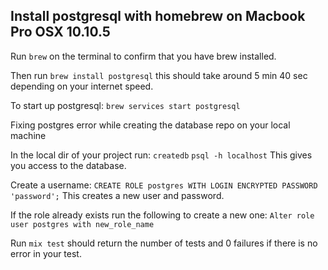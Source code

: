 
Install postgresql with homebrew on Macbook Pro OSX 10.10.5
-----------------------------------------------------------

Run `brew` on the terminal to confirm that you have brew installed.

Then run `brew install postgresql` this should take around 5 min 40 sec depending on your internet speed.

To start up postgresql: `brew services start postgresql`

Fixing postgres error while creating the database repo on your local machine 

In the local dir of your project run:
`createdb`
`psql -h localhost`
This gives you access to the database.

Create a username:
`CREATE ROLE postgres WITH LOGIN ENCRYPTED PASSWORD 'password';`
This creates a new user and password. 

If the role already exists run the following to create a new one:
`Alter role user postgres with new_role_name`

Run `mix test` should return the number of tests and 0 failures if there is no error in your test.
